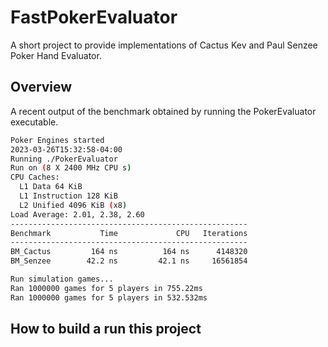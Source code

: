 # FastPokerEvaluator
A short project to provide implementations of Cactus Kev and Paul Senzee Poker Hand Evaluator.

## Overview

A recent output of the benchmark obtained by running the PokerEvaluator executable.

```bash
Poker Engines started
2023-03-26T15:32:58-04:00
Running ./PokerEvaluator
Run on (8 X 2400 MHz CPU s)
CPU Caches:
  L1 Data 64 KiB
  L1 Instruction 128 KiB
  L2 Unified 4096 KiB (x8)
Load Average: 2.01, 2.38, 2.60
-----------------------------------------------------
Benchmark           Time             CPU   Iterations
-----------------------------------------------------
BM_Cactus         164 ns          164 ns      4148320
BM_Senzee        42.2 ns         42.1 ns     16561854

Run simulation games...
Ran 1000000 games for 5 players in 755.22ms
Ran 1000000 games for 5 players in 532.532ms
```

## How to build a run this project
